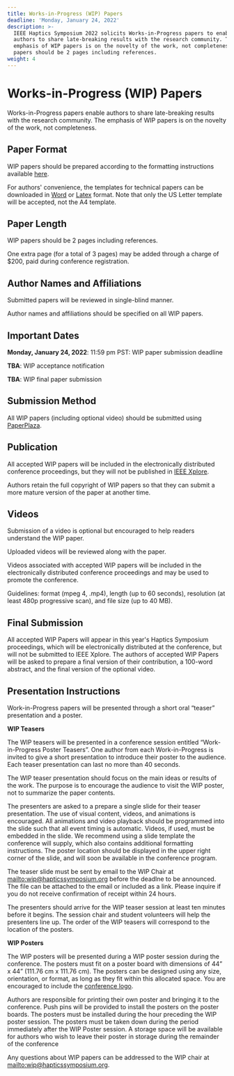 ```yaml
---
title: Works-in-Progress (WIP) Papers
deadline: 'Monday, January 24, 2022'
description: >-
  IEEE Haptics Symposium 2022 solicits Works-in-Progress papers to enable
  authors to share late-breaking results with the research community. The
  emphasis of WIP papers is on the novelty of the work, not completeness. WIP
  papers should be 2 pages including references.
weight: 4
---
```

# **Works-in-Progress (WIP) Papers**

Works-in-Progress papers enable authors to share late-breaking results with the research community. The emphasis of WIP papers is on the novelty of the work, not completeness.

## Paper Format

WIP papers should be prepared according to the formatting instructions available [here](http://ras.papercept.net/conferences/support/support.php).

For authors' convenience, the templates for technical papers can be downloaded in [Word](http://ras.papercept.net/conferences/support/word.php) or [Latex](http://ras.papercept.net/conferences/support/tex.php) format. Note that only the US Letter template will be accepted, not the A4 template.

## Paper Length

WIP papers should be 2 pages including references.

One extra page (for a total of 3 pages) may be added through a charge of $200, paid during conference registration.

## Author Names and Affiliations

Submitted papers will be reviewed in single-blind manner.

Author names and affiliations should be specified on all WIP papers.

## Important Dates

**Monday, January 24, 2022**: 11:59 pm PST: WIP paper submission deadline

**TBA**: WIP acceptance notification

**TBA**: WIP final paper submission

## Submission Method

All WIP papers (including optional video) should be submitted using [PaperPlaza](https://ras.papercept.net/conferences/scripts/start.pl).  

## Publication

All accepted WIP papers will be included in the electronically distributed conference proceedings, but they will not be published in [IEEE Xplore](https://ieeexplore.ieee.org/Xplore/home.jsp).

Authors retain the full copyright of WIP papers so that they can submit a more mature version of the paper at another time.

## Videos

Submission of a video is optional but encouraged to help readers understand the WIP paper.

Uploaded videos will be reviewed along with the paper.

Videos associated with accepted WIP papers will be included in the electronically distributed conference proceedings and may be used to promote the conference.

Guidelines: format (mpeg 4, .mp4), length (up to 60 seconds), resolution (at least 480p progressive scan), and file size (up to 40 MB).

## Final Submission

All accepted WIP Papers will appear in this year's Haptics Symposium proceedings, which will be electronically distributed at the conference, but will not be submitted to IEEE Xplore. The authors of accepted WIP Papers will be asked to prepare a final version of their contribution, a 100-word abstract,  and the final version of the optional video.

## Presentation Instructions

Work-in-Progress papers will be presented through a short oral “teaser” presentation and a poster.

**WIP Teasers**

The WIP teasers will be presented in a conference session entitled “Work-in-Progress Poster Teasers”. One author from each Work-in-Progress is invited to give a short presentation to introduce their poster to the audience. Each teaser presentation can last no more than 40 seconds.

The WIP teaser presentation should focus on the main ideas or results of the work. The purpose is to encourage the audience to visit the WIP poster, not to summarize the paper contents.

The presenters are asked to a prepare a single slide for their teaser presentation. The use of visual content, videos, and animations is encouraged. All animations and video playback should be programmed into the slide such that all event timing is automatic. Videos, if used, must be embedded in the slide. We recommend using a slide template the conference will supply, which also contains additional formatting instructions. The poster location should be displayed in the upper right corner of the slide, and will soon be available in the conference program.

The teaser slide must be sent by email to the WIP Chair at <mailto:wip@hapticssymposium.org> before the deadlne to be announced. The file can be attached to the email or included as a link. Please inquire if you do not receive confirmation of receipt within 24 hours.

The presenters should arrive for the WIP teaser session at least ten minutes before it begins. The session chair and student volunteers will help the presenters line up. The order of the WIP teasers will correspond to the location of the posters.

**WIP Posters**

The WIP posters will be presented during a WIP poster session during the conference. The posters must fit on a poster board with dimensions of 44” x 44” (111.76 cm x 111.76 cm). The posters can be designed using any size, orientation, or format, as long as they fit within this allocated space. You are encouraged to include the [conference logo](https://drive.google.com/file/d/1cy713kmBjW3uK2710KcFry7e3SNQPFQW/view?usp=sharing).

Authors are responsible for printing their own poster and bringing it to the conference. Push pins will be provided to install the posters on the poster boards. The posters must be installed during the hour preceding the WIP poster session. The posters must be taken down during the period immediately after the WIP Poster session. A storage space will be available for authors who wish to leave their poster in storage during the remainder of the conference

Any questions about WIP papers can be addressed to the WIP chair at <mailto:wip@hapticssymposium.org>.
